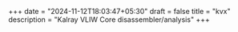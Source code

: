 +++
date = "2024-11-12T18:03:47+05:30"
draft = false
title = "kvx"
description = "Kalray VLIW Core disassembler/analysis"
+++